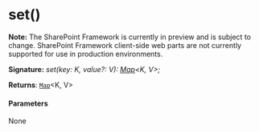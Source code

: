 # set()
**Note:** The SharePoint Framework is currently in preview and is subject to change. SharePoint Framework client-side web parts are not currently supported for use in production environments.





**Signature:** _set(key: K, value?: V): [Map](../../es6-collections/interface/map.md)<K, V>;_

**Returns**: [`Map`](../../es6-collections/interface/map.md)<K, V>





#### Parameters
None


